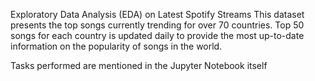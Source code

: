 Exploratory Data Analysis (EDA) on Latest Spotify Streams
This dataset presents the top songs currently trending for over 70 countries.
Top 50 songs for each country is updated daily to provide the most up-to-date information on the popularity of songs in the world.

Tasks performed are mentioned in the Jupyter Notebook itself
